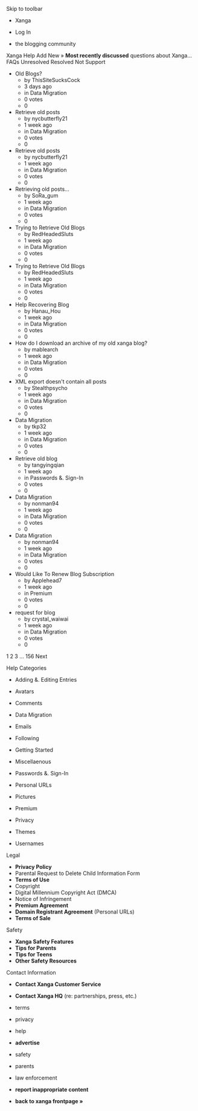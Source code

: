 Skip to toolbar

*   Xanga

*   Log In

*   the blogging community

Xanga Help Add New » **Most recently discussed** questions about Xanga… FAQs Unresolved Resolved Not Support

*   Old Blogs?
    *   by ThisSiteSucksCock
    *   3 days ago
    *   in Data Migration
    *   0 votes
    *   0
*   Retrieve old posts
    *   by nycbutterfly21
    *   1 week ago
    *   in Data Migration
    *   0 votes
    *   0
*   Retrieve old posts
    *   by nycbutterfly21
    *   1 week ago
    *   in Data Migration
    *   0 votes
    *   0
*   Retrieving old posts...
    *   by SoRa\_gum
    *   1 week ago
    *   in Data Migration
    *   0 votes
    *   0
*   Trying to Retrieve Old Blogs
    *   by RedHeadedSluts
    *   1 week ago
    *   in Data Migration
    *   0 votes
    *   0
*   Trying to Retrieve Old Blogs
    *   by RedHeadedSluts
    *   1 week ago
    *   in Data Migration
    *   0 votes
    *   0
*   Help Recovering Blog
    *   by Hanau\_Hou
    *   1 week ago
    *   in Data Migration
    *   0 votes
    *   0
*   How do I download an archive of my old xanga blog?
    *   by mablearch
    *   1 week ago
    *   in Data Migration
    *   0 votes
    *   0
*   XML export doesn't contain all posts
    *   by Stealthpsycho
    *   1 week ago
    *   in Data Migration
    *   0 votes
    *   0
*   Data Migration
    *   by tkp32
    *   1 week ago
    *   in Data Migration
    *   0 votes
    *   0
*   Retrieve old blog
    *   by tangyingqian
    *   1 week ago
    *   in Passwords &. Sign-In
    *   0 votes
    *   0
*   Data Migration
    *   by nonman94
    *   1 week ago
    *   in Data Migration
    *   0 votes
    *   0
*   Data Migration
    *   by nonman94
    *   1 week ago
    *   in Data Migration
    *   0 votes
    *   0
*   Would Like To Renew Blog Subscription
    *   by Applehead7
    *   1 week ago
    *   in Premium
    *   0 votes
    *   0
*   request for blog
    *   by crystal\_waiwai
    *   1 week ago
    *   in Data Migration
    *   0 votes
    *   0

1 2 3 ... 156 Next

Help Categories

*   Adding &. Editing Entries
*   Avatars
*   Comments
*   Data Migration
*   Emails
*   Following
*   Getting Started
*   Miscellaenous

*   Passwords &. Sign-In
*   Personal URLs
*   Pictures
*   Premium
*   Privacy
*   Themes
*   Usernames

Legal

*   **Privacy Policy**
*   Parental Request to Delete Child Information Form
*   **Terms of Use**
*   Copyright
*   Digital Millennium Copyright Act (DMCA)
*   Notice of Infringement
*   **Premium Agreement**
*   **Domain Registrant Agreement** (Personal URLs)
*   **Terms of Sale**

Safety

*   **Xanga Safety Features**
*   **Tips for Parents**
*   **Tips for Teens**
*   **Other Safety Resources**

Contact Information

*   **Contact Xanga Customer Service**
*   **Contact Xanga HQ** (re: partnerships, press, etc.)

*   terms
*   privacy
*   help
*   **advertise**

*   safety
*   parents
*   law enforcement
*   **report inappropriate content**

*   **back to xanga frontpage »**